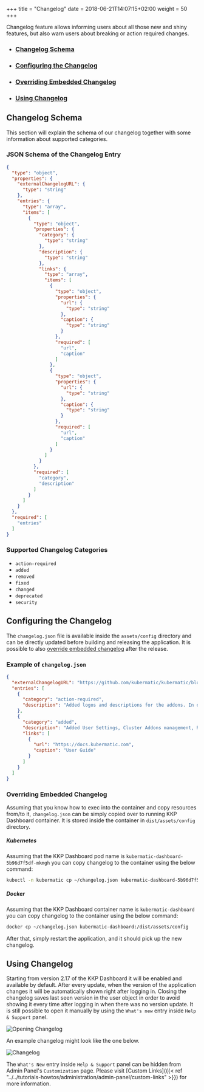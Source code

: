 +++
title = "Changelog"
date = 2018-06-21T14:07:15+02:00
weight = 50
+++

Changelog feature allows informing users about all those new and shiny features, but also warn users about breaking
or action required changes.

- ### [Changelog Schema](#changelog-schema)
- ### [Configuring the Changelog](#configuring-the-changelog)
- ### [Overriding Embedded Changelog](#overriding-embedded-changelog)
- ### [Using Changelog](#using-changelog)

## Changelog Schema

This section will explain the schema of our changelog together with some information about supported categories.

### JSON Schema of the Changelog Entry
```json
{
  "type": "object",
  "properties": {
    "externalChangelogURL": {
      "type": "string"
    },
    "entries": {
      "type": "array",
      "items": [
        {
          "type": "object",
          "properties": {
            "category": {
              "type": "string"
            },
            "description": {
              "type": "string"
            },
            "links": {
              "type": "array",
              "items": [
                {
                  "type": "object",
                  "properties": {
                    "url": {
                      "type": "string"
                    },
                    "caption": {
                      "type": "string"
                    }
                  },
                  "required": [
                    "url",
                    "caption"
                  ]
                },
                {
                  "type": "object",
                  "properties": {
                    "url": {
                      "type": "string"
                    },
                    "caption": {
                      "type": "string"
                    }
                  },
                  "required": [
                    "url",
                    "caption"
                  ]
                }
              ]
            }
          },
          "required": [
            "category",
            "description"
          ]
        }
      ]
    }
  },
  "required": [
    "entries"
  ]
}
```

### Supported Changelog Categories
- `action-required`
- `added`
- `removed`
- `fixed`
- `changed`
- `deprecated`
- `security`

## Configuring the Changelog

The `changelog.json` file is available inside the `assets/config` directory and can be directly updated before building
and releasing the application. It is possible to also [override embedded changelog](#overriding-embedded-changelog)
after the release.

### Example of `changelog.json`

```json
{
  "externalChangelogURL": "https://github.com/kubermatic/kubermatic/blob/release/v2.17/CHANGELOG.md#kubermatic-217",
  "entries": [
    {
      "category": "action-required",
      "description": "Added logos and descriptions for the addons. In order to see the logos and description, addons have to be configured with AddonConfig CRDs with the same names as addons."
    },
    {
      "category": "added",
      "description": "Added User Settings, Cluster Addons management, RBAC management functionality and new Project View",
      "links": [
        {
          "url": "https://docs.kubermatic.com",
          "caption": "User Guide"
        }
      ]
    }
  ]
}
```

### Overriding Embedded Changelog

Assuming that you know how to exec into the container and copy resources from/to it, `changelog.json` can be simply
copied over to running KKP Dashboard container. It is stored inside the container in `dist/assets/config` directory.

##### Kubernetes
Assuming that the KKP Dashboard pod name is `kubermatic-dashboard-5b96d7f5df-mkmgh` you can copy changelog to the container
using the below command:

```bash
kubectl -n kubermatic cp ~/changelog.json kubermatic-dashboard-5b96d7f5df-mkmgh:/dist/assets/config
```

##### Docker
Assuming that the KKP Dashboard container name is `kubermatic-dashboard` you can copy changelog to the container using
the below command:

```bash
docker cp ~/changelog.json kubermatic-dashboard:/dist/assets/config
```

After that, simply restart the application, and it should pick up the new changelog.

## Using Changelog

Starting from version 2.17 of the KKP Dashboard it will be enabled and available by default. After every update, when the
version of the application changes it will be automatically shown right after logging in. Closing the changelog saves
last seen version in the user object in order to avoid showing it every time after logging in when there was no version
update. It is still possible to open it manually by using the `What's new` entry inside `Help & Support` panel.

![Opening Changelog](/img/kubermatic/main/ui/opening_changelog.png?classes=shadow,border)

An example changelog might look like the one below.

![Changelog](/img/kubermatic/main/ui/changelog.png?classes=shadow,border)

The `What's New` entry inside `Help & Support` panel can be hidden from Admin Panel's `Customization` page. Please visit
[Custom Links]({{< ref "../../tutorials-howtos/administration/admin-panel/custom-links" >}}) for more information.
